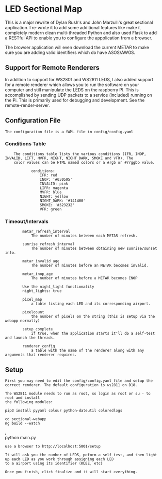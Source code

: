 # LED Sectional Map

This is a major rewrite of Dylan Rush's and John Marzulli's great sectional application. I re-wrote it to add some additional features like make it completely modern clean multi-threaded Python and also used Flask to add a RESTful API to enable you to configure the appplication from a browser.

The browser application will even download the current METAR to make sure you are adding valid identifiers which do have ASOS/AWOS.

## Support for Remote Renderers

In addition to support for WS2801 and WS2811 LEDS, I also added support for a remote renderer which allows you to run the software on your computer and still manipulate the LEDS on the raspberry PI. This is accomplished by sending UDP packets to a service (included) running on the Pi. This is primarily used for debugging and development. See the remote-render-server.


## Configuration File

    The configuration file is a YAML file in config/config.yaml

### Conditions Table

        The conditions table lists the various conditions (IFR, INOP, INVALID, LIFT, MVFR, NIGHT, NIGHT_DARK, SMOKE and VFR). The
        color values can be HTML named colors or a #rgb or #rrggbb value.

                conditions:
                    IFR: red
                    INOP: '#050505'
                    INVALID: pink
                    LIFR: magenta
                    MVFR: blue
                    NIGHT: yellow
                    NIGHT_DARK: '#141400'
                    SMOKE: '#323232'
                    VFR: green

### Timeout/Intervals

            metar_refresh_interval
                The number of minutes between each METAR refresh.
            
            sunrise_refresh_interval
                The number of minutes between obtaining new sunrise/sunset info. 
            
            metar_invalid_age
                The number of minutes before an METAR becomes invalid.
            
            metar_inop_age
                The number of minutes before a METAR becomes INOP

            Use the night_light functionality
            night_lights: true

            pixel_map
                a table listing each LED and its corresponding airport.
            
            pixelcount
                the number of pixels on the string (this is setup via the webapp normally)
            
            setup_complete
                if true, when the application starts it'll do a self-test and launch the threads.

            renderer_config
                a table with the name of the renderer along with any arguments that renderer requires.


## Setup

    First you may need to edit the config/config.yaml file and setup the correct renderer. The default configuration is ws2811 on D18.

    The WS2811 module needs to run as root, so login as root or su - to root and install
    the following modules:

    pip3 install pyyaml colour python-dateutil coloredlogs

    cd sectional-webapp
    ng build --watch
,    
    python main.py

    use a browser to http://localhost:5001/setup

    It will ask you the number of LEDS, peform a self test, and then light up each LED as you work through assigning each LED
    to a airport using its identifier (KLEE, etc) 

    Once you finish, click finalize and it will start everything. 


